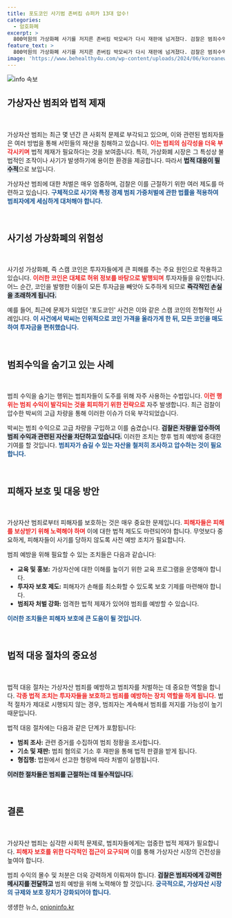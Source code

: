 ```yaml
---
title: 포도코인 사기범 존버킴 슈퍼카 13대 압수!
categories:
  - 암호화폐
excerpt: >
  800억원의 가상화폐 사기를 저지른 존버킴 박모씨가 다시 재판에 넘겨졌다. 검찰은 범죄수익으로 구입한 초고가 차량을 압수하고, 범행 수익 전액 몰수를 예고하며 강력 대응하겠다고 밝혔다.
feature_text: >
  800억원의 가상화폐 사기를 저지른 존버킴 박모씨가 다시 재판에 넘겨졌다. 검찰은 범죄수익으로 구입한 초고가 차량을 압수하고, 범행 수익 전액 몰수를 예고하며 강력 대응하겠다고 밝혔다.
image: 'https://www.behealthy4u.com/wp-content/uploads/2024/06/koreanews.jpg'
---
```


<p><img src="https://www.behealthy4u.com/wp-content/uploads/2024/06/koreanews.jpg" alt="info 속보" /></p>

<h2 data-ke-size="size26">가상자산 범죄와 법적 제재</h2>

<p data-ke-size="size16">&nbsp;</p>

<p>가상자산 범죄는 최근 몇 년간 큰 사회적 문제로 부각되고 있으며, 이와 관련된 범죄자들은 여러 방법을 통해 서민들의 재산을 침해하고 있습니다. <b><span style="color: #ee2323;">이는 범죄의 심각성을 더욱 부각시키며</span></b> 법적 제재가 필요하다는 것을 보여줍니다. 특히, 가상화폐 시장은 그 특성상 불법적인 조작이나 사기가 발생하기에 용이한 환경을 제공합니다. 따라서 <b><span style="background-color: #21538527;">법적 대응이 필수적</span></b>으로 보입니다. </p>

<p>가상자산 범죄에 대한 처벌은 매우 엄중하며, 검찰은 이를 근절하기 위한 여러 제도를 마련하고 있습니다. <b><span style="color: #1a5490;">구체적으로 사기와 특정 경제 범죄 가중처벌에 관한 법률을 적용하여 범죄자에게 세심하게 대처해야 합니다.</span></b></p>

<p data-ke-size="size16">&nbsp;</p>

<h2 data-ke-size="size26">사기성 가상화폐의 위험성</h2>

<p data-ke-size="size16">&nbsp;</p>

<p>사기성 가상화폐, 즉 스캠 코인은 투자자들에게 큰 피해를 주는 주요 원인으로 작용하고 있습니다. <b><span style="color: #ee2323;">이러한 코인은 대체로 허위 정보를 바탕으로 발행되며</span></b> 투자자들을 유인합니다. 어느 순간, 코인을 발행한 이들이 모든 투자금을 빼앗아 도주하게 되므로 <b><span style="background-color: #21538527;">즉각적인 손실을 초래하게 됩니다.</span></b></p>

<p>예를 들어, 최근에 문제가 되었던 '포도코인' 사건은 이와 같은 스캠 코인의 전형적인 사례입니다. <b><span style="color: #1a5490;">이 사건에서 박씨는 인위적으로 코인 가격을 올라가게 한 뒤, 모든 코인을 매도하여 투자금을 편취했습니다.</span></b> </p>

<p data-ke-size="size16">&nbsp;</p>

<h2 data-ke-size="size26">범죄수익을 숨기고 있는 사례</h2>

<p data-ke-size="size16">&nbsp;</p>

<p>범죄 수익을 숨기는 행위는 범죄자들이 도주를 위해 자주 사용하는 수법입니다. <b><span style="color: #ee2323;">이런 행위는 범죄 수익이 발각되는 것을 회피하기 위한 전략으로</span></b> 자주 발생합니다. 최근 검찰이 압수한 박씨의 고급 차량을 통해 이러한 이슈가 더욱 부각되었습니다.</p>

<p>박씨는 범죄 수익으로 고급 차량을 구입하고 이를 숨겼습니다. <b><span style="background-color: #21538527;">검찰은 차량을 압수하여 범죄 수익과 관련된 자산을 차단하고 있습니다.</span></b> 이러한 조치는 향후 범죄 예방에 중대한 기여를 할 것입니다. <b><span style="color: #1a5490;">범죄자가 숨길 수 있는 자산을 철저히 조사하고 압수하는 것이 필요합니다.</span></b></p>

<p data-ke-size="size16">&nbsp;</p>

<h2 data-ke-size="size26">피해자 보호 및 대응 방안</h2>

<p data-ke-size="size16">&nbsp;</p>

<p>가상자산 범죄로부터 피해자를 보호하는 것은 매우 중요한 문제입니다. <b><span style="color: #ee2323;">피해자들은 피해를 보상받기 위해 노력해야 하며</span></b> 이에 대한 법적 제도도 마련되어야 합니다. 무엇보다 중요하게, 피해자들이 사기를 당하지 않도록 사전 예방 조치가 필요합니다. </p>

<p>범죄 예방을 위해 필요할 수 있는 조치들은 다음과 같습니다:</p>

<ul>
    <li><b>교육 및 홍보:</b> 가상자산에 대한 이해를 높이기 위한 교육 프로그램을 운영해야 합니다.</li>
    <li><b>투자자 보호 제도:</b> 피해자가 손해를 최소화할 수 있도록 보호 기제를 마련해야 합니다.</li>
    <li><b>범죄자 처벌 강화:</b> 엄격한 법적 제재가 있어야 범죄를 예방할 수 있습니다.</li>
</ul>

<p><b><span style="color: #1a5490;">이러한 조치들은 피해자 보호에 큰 도움이 될 것입니다.</span></b></p>

<p data-ke-size="size16">&nbsp;</p>

<h2 data-ke-size="size26">법적 대응 절차의 중요성</h2>

<p data-ke-size="size16">&nbsp;</p>

<p>법적 대응 절차는 가상자산 범죄를 예방하고 범죄자를 처벌하는 데 중요한 역할을 합니다. <b><span style="color: #ee2323;">각종 법적 조치는 투자자들을 보호하고 범죄를 예방하는 장치 역할을 하게 됩니다.</span></b> 법적 절차가 제대로 시행되지 않는 경우, 범죄자는 계속해서 범죄를 저지를 가능성이 높기 때문입니다.</p>

<p>법적 대응 절차에는 다음과 같은 단계가 포함됩니다:</p>

<ul>
    <li><b>범죄 조사:</b> 관련 증거를 수집하여 범죄 정황을 조사합니다.</li>
    <li><b>기소 및 재판:</b> 범죄 혐의로 기소 후 재판을 통해 법적 판결을 받게 됩니다.</li>
    <li><b>형집행:</b> 법원에서 선고한 형량에 따라 처벌이 실행됩니다.</li>
</ul>

<p><b><span style="background-color: #21538527;">이러한 절차들은 범죄를 근절하는 데 필수적입니다.</span></b></p>

<p data-ke-size="size16">&nbsp;</p>

<h2 data-ke-size="size26">결론</h2>

<p data-ke-size="size16">&nbsp;</p>

<p>가상자산 범죄는 심각한 사회적 문제로, 범죄자들에게는 엄중한 법적 제재가 필요합니다. <b><span style="color: #ee2323;">피해자 보호를 위한 다각적인 접근이 요구되며</span></b> 이를 통해 가상자산 시장의 건전성을 높여야 합니다. </p>

<p>범죄 수익의 몰수 및 처분은 더욱 강력하게 이뤄져야 합니다. <b><span style="background-color: #21538527;">검찰은 범죄자에게 강력한 메시지를 전달하고</span></b> 범죄 예방을 위해 노력해야 할 것입니다. <b><span style="color: #1a5490;">궁극적으로, 가상자산 시장의 규제와 보호 장치가 강화되어야 합니다.</span></b></p>
생생한 뉴스, <a href="https://onioninfo.kr" rel="dofollow">onioninfo.kr</a>


